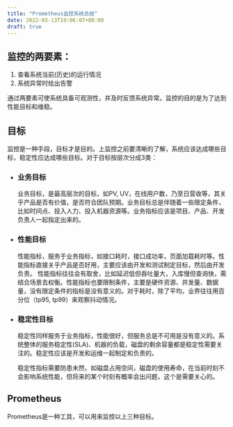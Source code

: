```yaml
---
title: "Prometheus监控系统总结"
date: 2022-03-13T19:06:07+08:00
draft: true
---
```



## 监控的两要素：
1. 查看系统当前(历史)的运行情况
2. 系统异常时给出告警

通过两要素可使系统具备可观测性，并及时反馈系统异常。监控的目的是为了达到性能目标和维稳。

## 目标

监控是一种手段，目标才是目的。上监控之前要清晰的了解，系统应该达成哪些目标，稳定性应达成哪些目标。对于目标按层次分成3类：

* ### 业务目标
   业务目标，是最高层次的目标，如PV, UV，在线用户数，乃至日营收等，其关乎产品是否有价值，是否符合团队预期。业务目标总是伴随着一些限定条件，比如时间点、投入人力、投入机器资源等。业务指标应该是项目、产品、开发负责人一起指定出来的。

* ### 性能目标
   性能指标，服务于业务指标，如接口耗时，接口成功率，页面加载耗时等。性能指标直接关乎产品是否好用，主要应该由开发和测试制定目标，然后由开发负责。
   性能指标往往会有取舍，比如延迟低但吞吐量大，入库慢但查询快，需结合场景去权衡。性能指标也要限制条件，主要是硬件资源、并发量、数据量，没有限定条件的指标是没有意义的。对于耗时，除了平均，业界往往用百分位（tp95, tp99）来观察抖动情况。

* ### 稳定性目标
   稳定性同样服务于业务指标，性能很好，但服务总是不可用是没有意义的。系统整体的服务稳定性(SLA)、机器的负载，磁盘的剩余容量都是稳定性需要关注的。稳定性应该是开发和运维一起制定和负责的。

   稳定性指标需要防患未然，如磁盘占用空间，磁盘的使用寿命，在当前时刻不会影响系统性能，但将来的某个时刻有概率会出问题，这个是需要关心的。

## Prometheus

Prometheus是一种工具，可以用来监控以上三种目标。


